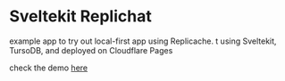 # Sveltekit Replichat

example app to try out local-first app using Replicache. t using Sveltekit, TursoDB, and deployed on Cloudflare Pages

check the demo [here](https://replichat.peculiarnewbie.com)
